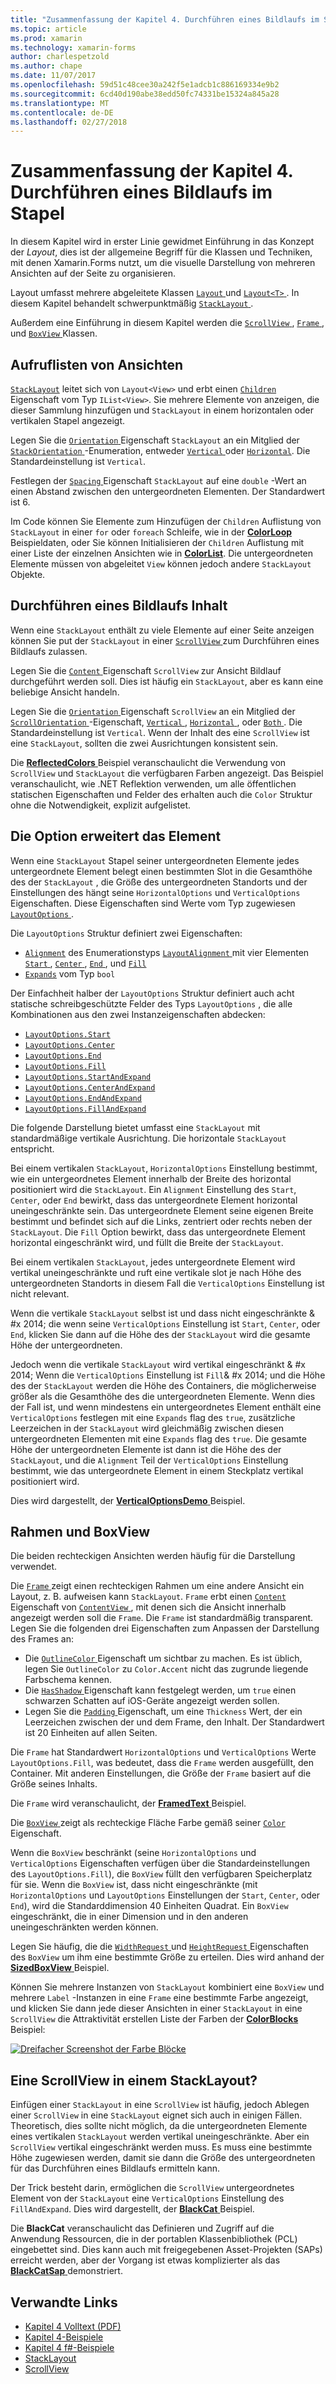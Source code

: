 ```yaml
---
title: "Zusammenfassung der Kapitel 4. Durchführen eines Bildlaufs im Stapel"
ms.topic: article
ms.prod: xamarin
ms.technology: xamarin-forms
author: charlespetzold
ms.author: chape
ms.date: 11/07/2017
ms.openlocfilehash: 59d51c48cee30a242f5e1adcb1c886169334e9b2
ms.sourcegitcommit: 6cd40d190abe38edd50fc74331be15324a845a28
ms.translationtype: MT
ms.contentlocale: de-DE
ms.lasthandoff: 02/27/2018
---
```

# <a name="summary-of-chapter-4-scrolling-the-stack"></a>Zusammenfassung der Kapitel 4. Durchführen eines Bildlaufs im Stapel

In diesem Kapitel wird in erster Linie gewidmet Einführung in das Konzept der *Layout*, dies ist der allgemeine Begriff für die Klassen und Techniken, mit denen Xamarin.Forms nutzt, um die visuelle Darstellung von mehreren Ansichten auf der Seite zu organisieren.

Layout umfasst mehrere abgeleitete Klassen [ `Layout` ](https://developer.xamarin.com/api/type/Xamarin.Forms.Layout/) und [ `Layout<T>` ](https://developer.xamarin.com/api/type/Xamarin.Forms.Layout%3CT%3E/). In diesem Kapitel behandelt schwerpunktmäßig [ `StackLayout` ](https://developer.xamarin.com/api/type/Xamarin.Forms.StackLayout/).

Außerdem eine Einführung in diesem Kapitel werden die [ `ScrollView` ](https://developer.xamarin.com/api/type/Xamarin.Forms.ScrollView/), [ `Frame` ](https://developer.xamarin.com/api/type/Xamarin.Forms.Frame/), und [ `BoxView` ](https://developer.xamarin.com/api/type/Xamarin.Forms.BoxView/) Klassen.

## <a name="stacks-of-views"></a>Aufruflisten von Ansichten

[`StackLayout`](https://developer.xamarin.com/api/type/Xamarin.Forms.StackLayout/) leitet sich von `Layout<View>` und erbt einen [ `Children` ](https://developer.xamarin.com/api/type/Xamarin.Forms.Layout%3CT%3E/) Eigenschaft vom Typ `IList<View>`. Sie mehrere Elemente von anzeigen, die dieser Sammlung hinzufügen und `StackLayout` in einem horizontalen oder vertikalen Stapel angezeigt.

Legen Sie die [ `Orientation` ](https://developer.xamarin.com/api/property/Xamarin.Forms.StackLayout.Orientation/) Eigenschaft `StackLayout` an ein Mitglied der [ `StackOrientation` ](https://developer.xamarin.com/api/type/Xamarin.Forms.StackOrientation/) -Enumeration, entweder [ `Vertical` ](https://developer.xamarin.com/api/field/Xamarin.Forms.StackOrientation.Vertical/) oder [ `Horizontal`](https://developer.xamarin.com/api/field/Xamarin.Forms.StackOrientation.Horizontal/). Die Standardeinstellung ist `Vertical`.

Festlegen der [ `Spacing` ](https://developer.xamarin.com/api/property/Xamarin.Forms.StackLayout.Spacing/) Eigenschaft `StackLayout` auf eine `double` -Wert an einen Abstand zwischen den untergeordneten Elementen. Der Standardwert ist 6.

Im Code können Sie Elemente zum Hinzufügen der `Children` Auflistung von `StackLayout` in einer `for` oder `foreach` Schleife, wie in der [ **ColorLoop** ](https://github.com/xamarin/xamarin-forms-book-samples/tree/master/Chapter04/ColorLoop) Beispieldaten, oder Sie können Initialisieren der `Children` Auflistung mit einer Liste der einzelnen Ansichten wie in [ **ColorList**](https://github.com/xamarin/xamarin-forms-book-samples/tree/master/Chapter04/ColorList). Die untergeordneten Elemente müssen von abgeleitet `View` können jedoch andere `StackLayout` Objekte.

## <a name="scrolling-content"></a>Durchführen eines Bildlaufs Inhalt

Wenn eine `StackLayout` enthält zu viele Elemente auf einer Seite anzeigen können Sie put der `StackLayout` in einer [ `ScrollView` ](https://developer.xamarin.com/api/type/Xamarin.Forms.ScrollView/) zum Durchführen eines Bildlaufs zulassen.

Legen Sie die [ `Content` ](https://developer.xamarin.com/api/property/Xamarin.Forms.ScrollView.Content/) Eigenschaft `ScrollView` zur Ansicht Bildlauf durchgeführt werden soll. Dies ist häufig ein `StackLayout`, aber es kann eine beliebige Ansicht handeln.

Legen Sie die [ `Orientation` ](https://developer.xamarin.com/api/property/Xamarin.Forms.ScrollView.Orientation/) Eigenschaft `ScrollView` an ein Mitglied der [ `ScrollOrientation` ](https://developer.xamarin.com/api/type/Xamarin.Forms.ScrollOrientation/) -Eigenschaft, [ `Vertical` ](https://developer.xamarin.com/api/field/Xamarin.Forms.ScrollOrientation.Vertical/), [ `Horizontal` ](https://developer.xamarin.com/api/field/Xamarin.Forms.ScrollOrientation.Horizontal/), oder [ `Both` ](https://developer.xamarin.com/api/field/Xamarin.Forms.ScrollOrientation.Both/). Die Standardeinstellung ist `Vertical`. Wenn der Inhalt des eine `ScrollView` ist eine `StackLayout`, sollten die zwei Ausrichtungen konsistent sein.

Die [ **ReflectedColors** ](https://github.com/xamarin/xamarin-forms-book-samples/tree/master/Chapter04/ReflectedColors) Beispiel veranschaulicht die Verwendung von `ScrollView` und `StackLayout` die verfügbaren Farben angezeigt. Das Beispiel veranschaulicht, wie .NET Reflektion verwenden, um alle öffentlichen statischen Eigenschaften und Felder des erhalten auch die `Color` Struktur ohne die Notwendigkeit, explizit aufgelistet.

## <a name="the-expands-option"></a>Die Option erweitert das Element

Wenn eine `StackLayout` Stapel seiner untergeordneten Elemente jedes untergeordnete Element belegt einen bestimmten Slot in die Gesamthöhe des der `StackLayout` , die Größe des untergeordneten Standorts und der Einstellungen des hängt seine `HorizontalOptions` und `VerticalOptions` Eigenschaften. Diese Eigenschaften sind Werte vom Typ zugewiesen [ `LayoutOptions` ](http://developer.xamstage.com/api/type/Xamarin.Forms.LayoutOptions/).

Die `LayoutOptions` Struktur definiert zwei Eigenschaften:

- [`Alignment`](https://developer.xamarin.com/api/property/Xamarin.Forms.LayoutOptions.Alignment/) des Enumerationstyps [ `LayoutAlignment` ](https://developer.xamarin.com/api/type/Xamarin.Forms.LayoutAlignment/) mit vier Elementen [ `Start` ](https://developer.xamarin.com/api/field/Xamarin.Forms.LayoutAlignment.Start/), [ `Center` ](https://developer.xamarin.com/api/field/Xamarin.Forms.LayoutAlignment.Center/), [ `End` ](https://developer.xamarin.com/api/field/Xamarin.Forms.LayoutAlignment.End/), und [`Fill`](https://developer.xamarin.com/api/field/Xamarin.Forms.LayoutAlignment.Fill/)
- [`Expands`](https://developer.xamarin.com/api/property/Xamarin.Forms.LayoutOptions.Expands/) vom Typ `bool`

Der Einfachheit halber der `LayoutOptions` Struktur definiert auch acht statische schreibgeschützte Felder des Typs `LayoutOptions` , die alle Kombinationen aus den zwei Instanzeigenschaften abdecken:

- [`LayoutOptions.Start`](https://developer.xamarin.com/api/field/Xamarin.Forms.LayoutOptions.Start/)
- [`LayoutOptions.Center`](https://developer.xamarin.com/api/field/Xamarin.Forms.LayoutOptions.Center/)
- [`LayoutOptions.End`](https://developer.xamarin.com/api/field/Xamarin.Forms.LayoutOptions.End/)
- [`LayoutOptions.Fill`](https://developer.xamarin.com/api/field/Xamarin.Forms.LayoutOptions.Fill/)
- [`LayoutOptions.StartAndExpand`](https://developer.xamarin.com/api/field/Xamarin.Forms.LayoutOptions.StartAndExpand/)
- [`LayoutOptions.CenterAndExpand`](https://developer.xamarin.com/api/field/Xamarin.Forms.LayoutOptions.CenterAndExpand/)
- [`LayoutOptions.EndAndExpand`](https://developer.xamarin.com/api/field/Xamarin.Forms.LayoutOptions.EndAndExpand/)
- [`LayoutOptions.FillAndExpand`](https://developer.xamarin.com/api/field/Xamarin.Forms.LayoutOptions.FillAndExpand/)

Die folgende Darstellung bietet umfasst eine `StackLayout` mit standardmäßige vertikale Ausrichtung. Die horizontale `StackLayout` entspricht.

Bei einem vertikalen `StackLayout`, `HorizontalOptions` Einstellung bestimmt, wie ein untergeordnetes Element innerhalb der Breite des horizontal positioniert wird die `StackLayout`. Ein `Alignment` Einstellung des `Start`, `Center`, oder `End` bewirkt, dass das untergeordnete Element horizontal uneingeschränkte sein. Das untergeordnete Element seine eigenen Breite bestimmt und befindet sich auf die Links, zentriert oder rechts neben der `StackLayout`. Die `Fill` Option bewirkt, dass das untergeordnete Element horizontal eingeschränkt wird, und füllt die Breite der `StackLayout`.

Bei einem vertikalen `StackLayout`, jedes untergeordnete Element wird vertikal uneingeschränkte und ruft eine vertikale slot je nach Höhe des untergeordneten Standorts in diesem Fall die `VerticalOptions` Einstellung ist nicht relevant.

Wenn die vertikale `StackLayout` selbst ist und dass nicht eingeschränkte & #x 2014; die wenn seine `VerticalOptions` Einstellung ist `Start`, `Center`, oder `End`, klicken Sie dann auf die Höhe des der `StackLayout` wird die gesamte Höhe der untergeordneten.

Jedoch wenn die vertikale `StackLayout` wird vertikal eingeschränkt & #x 2014; Wenn die `VerticalOptions` Einstellung ist `Fill`& #x 2014; und die Höhe des der `StackLayout` werden die Höhe des Containers, die möglicherweise größer als die Gesamthöhe des die untergeordneten Elemente. Wenn dies der Fall ist, und wenn mindestens ein untergeordnetes Element enthält eine `VerticalOptions` festlegen mit eine `Expands` flag des `true`, zusätzliche Leerzeichen in der `StackLayout` wird gleichmäßig zwischen diesen untergeordneten Elementen mit eine `Expands` flag des `true`. Die gesamte Höhe der untergeordneten Elemente ist dann ist die Höhe des der `StackLayout`, und die `Alignment` Teil der `VerticalOptions` Einstellung bestimmt, wie das untergeordnete Element in einem Steckplatz vertikal positioniert wird.

Dies wird dargestellt, der [ **VerticalOptionsDemo** ](https://github.com/xamarin/xamarin-forms-book-samples/tree/master/Chapter04/VerticalOptionsDemo) Beispiel.

## <a name="frame-and-boxview"></a>Rahmen und BoxView

Die beiden rechteckigen Ansichten werden häufig für die Darstellung verwendet.

Die [ `Frame` ](https://developer.xamarin.com/api/type/Xamarin.Forms.Frame/) zeigt einen rechteckigen Rahmen um eine andere Ansicht ein Layout, z. B. aufweisen kann `StackLayout`. `Frame` erbt einen [ `Content` ](https://developer.xamarin.com/api/property/Xamarin.Forms.ContentView.Content/) Eigenschaft von [ `ContentView` ](https://developer.xamarin.com/api/type/Xamarin.Forms.ContentView/) , mit denen sich die Ansicht innerhalb angezeigt werden soll die `Frame`. Die `Frame` ist standardmäßig transparent. Legen Sie die folgenden drei Eigenschaften zum Anpassen der Darstellung des Frames an:

- Die [ `OutlineColor` ](https://developer.xamarin.com/api/property/Xamarin.Forms.Frame.OutlineColor/) Eigenschaft um sichtbar zu machen. Es ist üblich, legen Sie `OutlineColor` zu `Color.Accent` nicht das zugrunde liegende Farbschema kennen.
- Die [ `HasShadow` ](https://developer.xamarin.com/api/property/Xamarin.Forms.Frame.HasShadow/) Eigenschaft kann festgelegt werden, um `true` einen schwarzen Schatten auf iOS-Geräte angezeigt werden sollen.
- Legen Sie die [ `Padding` ](https://developer.xamarin.com/api/property/Xamarin.Forms.Layout.Padding/) Eigenschaft, um eine `Thickness` Wert, der ein Leerzeichen zwischen der und dem Frame, den Inhalt. Der Standardwert ist 20 Einheiten auf allen Seiten.

Die `Frame` hat Standardwert `HorizontalOptions` und `VerticalOptions` Werte `LayoutOptions.Fill`, was bedeutet, dass die `Frame` werden ausgefüllt, den Container. Mit anderen Einstellungen, die Größe der `Frame` basiert auf die Größe seines Inhalts.

Die `Frame` wird veranschaulicht, der [ **FramedText** ](https://github.com/xamarin/xamarin-forms-book-samples/tree/master/Chapter04/FramedText) Beispiel.

Die [ `BoxView` ](https://developer.xamarin.com/api/type/Xamarin.Forms.BoxView/) zeigt als rechteckige Fläche Farbe gemäß seiner [ `Color` ](https://developer.xamarin.com/api/property/Xamarin.Forms.BoxView.Color/) Eigenschaft.

Wenn die `BoxView` beschränkt (seine `HorizontalOptions` und `VerticalOptions` Eigenschaften verfügen über die Standardeinstellungen des `LayoutOptions.Fill`), die `BoxView` füllt den verfügbaren Speicherplatz für sie. Wenn die `BoxView` ist, dass nicht eingeschränkte (mit `HorizontalOptions` und `LayoutOptions` Einstellungen der `Start`, `Center`, oder `End`), wird die Standarddimension 40 Einheiten Quadrat. Ein `BoxView` eingeschränkt, die in einer Dimension und in den anderen uneingeschränkten werden können.

Legen Sie häufig, die die [ `WidthRequest` ](https://developer.xamarin.com/api/property/Xamarin.Forms.VisualElement.WidthRequest/) und [ `HeightRequest` ](https://developer.xamarin.com/api/property/Xamarin.Forms.VisualElement.HeightRequest/) Eigenschaften des `BoxView` um ihm eine bestimmte Größe zu erteilen. Dies wird anhand der [ **SizedBoxView** ](https://github.com/xamarin/xamarin-forms-book-samples/tree/master/Chapter04/SizedBoxView) Beispiel.

Können Sie mehrere Instanzen von `StackLayout` kombiniert eine `BoxView` und mehrere `Label` -Instanzen in eine `Frame` eine bestimmte Farbe angezeigt, und klicken Sie dann jede dieser Ansichten in einer `StackLayout` in eine `ScrollView` die Attraktivität erstellen Liste der Farben der [ **ColorBlocks** ](https://github.com/xamarin/xamarin-forms-book-samples/tree/master/Chapter04/ColorBlocks) Beispiel:

[![Dreifacher Screenshot der Farbe Blöcke](images/ch04fg11-small.png "Liste von Farben")](images/ch04fg11-large.png "Liste von Farben")

## <a name="a-scrollview-in-a-stacklayout"></a>Eine ScrollView in einem StackLayout?

Einfügen einer `StackLayout` in eine `ScrollView` ist häufig, jedoch Ablegen einer `ScrollView` in eine `StackLayout` eignet sich auch in einigen Fällen. Theoretisch, dies sollte nicht möglich, da die untergeordneten Elemente eines vertikalen `StackLayout` werden vertikal uneingeschränkte. Aber ein `ScrollView` vertikal eingeschränkt werden muss. Es muss eine bestimmte Höhe zugewiesen werden, damit sie dann die Größe des untergeordneten für das Durchführen eines Bildlaufs ermitteln kann.

Der Trick besteht darin, ermöglichen die `ScrollView` untergeordnetes Element von der `StackLayout` eine `VerticalOptions` Einstellung des `FillAndExpand`. Dies wird dargestellt, der [ **BlackCat** ](https://github.com/xamarin/xamarin-forms-book-samples/tree/master/Chapter04/BlackCat) Beispiel.

Die **BlackCat** veranschaulicht das Definieren und Zugriff auf die Anwendung Ressourcen, die in der portablen Klassenbibliothek (PCL) eingebettet sind. Dies kann auch mit freigegebenen Asset-Projekten (SAPs) erreicht werden, aber der Vorgang ist etwas komplizierter als das [ **BlackCatSap** ](https://github.com/xamarin/xamarin-forms-book-samples/tree/master/Chapter04/BlackCatSap) demonstriert.



## <a name="related-links"></a>Verwandte Links

- [Kapitel 4 Volltext (PDF)](https://download.xamarin.com/developer/xamarin-forms-book/XamarinFormsBook-Ch04-Apr2016.pdf)
- [Kapitel 4-Beispiele](https://github.com/xamarin/xamarin-forms-book-samples/tree/master/Chapter04)
- [Kapitel 4 f#-Beispiele](https://github.com/xamarin/xamarin-forms-book-samples/tree/master/Chapter04/FS)
- [StackLayout](~/xamarin-forms/user-interface/layouts/stack-layout.md)
- [ScrollView](~/xamarin-forms/user-interface/layouts/scroll-view.md)
